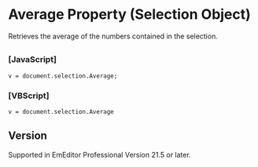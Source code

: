 # Average Property (Selection Object)

Retrieves the average of the numbers contained in the selection.

## 

### \[JavaScript\]

```
v = document.selection.Average;
```

### \[VBScript\]

```
v = document.selection.Average
```

## Version

Supported in EmEditor Professional Version 21.5 or later.
